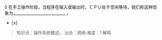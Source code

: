 5
在手工操作阶段，当程序在输入或输出时，ＣＰＵ处于空闲等待，我们称这种现象为___________________________ 。
- [x]  

> 知识点：操作系统概述。
> 出处：网络
> 难度：1
> 解释
